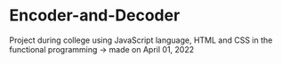 # Encoder-and-Decoder
Project during college using JavaScript language, HTML and CSS in the functional programming -> made on April 01, 2022
